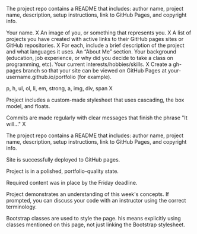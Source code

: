 The project repo contains a README that includes: author name, project name, description, setup instructions, link to GitHub Pages, and copyright info.

Your name. X
An image of you, or something that represents you. X
A list of projects you have created with active links to their GitHub pages sites or GitHub repositories. X
For each, include a brief description of the project and what languages it uses.
An “About Me” section.
Your background (education, job experience, or why did you decide to take a class on programming, etc).
Your current interests/hobbies/skills. X
Create a gh-pages branch so that your site can be viewed on GitHub Pages at your-username.github.io/portfolio (for example).

p, h, ul, ol, li, em, strong, a, img, div, span X

Project includes a custom-made stylesheet that uses cascading, the box model, and floats.

Commits are made regularly with clear messages that finish the phrase "It will…" X 

The project repo contains a README that includes: author name, project name, description, setup instructions, link to GitHub Pages, and copyright info.

Site is successfully deployed to GitHub pages.

Project is in a polished, portfolio-quality state.

Required content was in place by the Friday deadline.

Project demonstrates an understanding of this week's concepts. If prompted, you can discuss your code with an instructor using the correct terminology.

Bootstrap classes are used to style the page. his means explicitly using classes mentioned on this page, not just linking the Bootstrap stylesheet.
